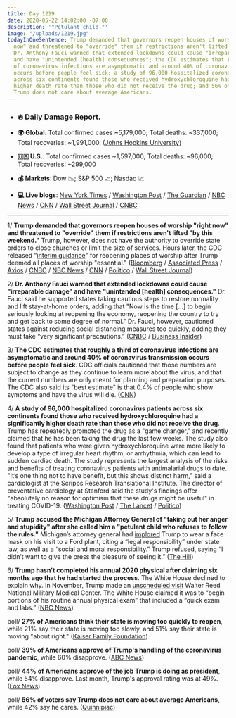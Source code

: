 ```yaml
---
title: Day 1219
date: 2020-05-22 14:02:00 -07:00
description: '"Petulant child."'
image: "/uploads/1219.jpg"
todayInOneSentence: Trump demanded that governors reopen houses of worship "right
  now" and threatened to "override" them if restrictions aren't lifted "by this weekend";
  Dr. Anthony Fauci warned that extended lockdowns could cause "irreparable damage"
  and have "unintended [health] consequences"; the CDC estimates that roughly a third
  of coronavirus infections are asymptomatic and around 40% of coronavirus transmission
  occurs before people feel sick; a study of 96,000 hospitalized coronavirus patients
  across six continents found those who received hydroxychloroquine had a significantly
  higher death rate than those who did not receive the drug; and 56% of voters say
  Trump does not care about average Americans.
---
```


* ### 🔥 Daily Damage Report.

* **🌍 Global**: Total confirmed cases \~5,179,000; Total deaths: \~337,000; Total recoveries: \~1,991,000. ([Johns Hopkins University](https://coronavirus.jhu.edu/map.html))

* **🇺🇸 U.S.**: Total confirmed cases \~1,597,000; Total deaths: \~96,000; Total recoveries: \~299,000

* **💰 Markets**: Dow 📉; S&P 500 📈; Nasdaq 📈

* **💻 Live blogs**: [New York Times](https://www.nytimes.com/2020/05/22/us/coronavirus-live-tracker.html?action=click&module=Spotlight&pgtype=Homepage) / [Washington Post](https://www.washingtonpost.com/nation/2020/05/22/coronavirus-update-us/) / [The Guardian](https://www.theguardian.com/world/live/2020/may/22/coronavirus-us-live-trump-holiday-weekend-latest-news-updates) / [NBC News](https://www.nbcnews.com/health/health-news/live-blog/2020-05-22-coronavirus-news-n1212671) / [CNN](https://www.cnn.com/us/live-news/us-coronavirus-update-05-22-20/index.html) / [Wall Street Journal](https://www.wsj.com/livecoverage/latest-updates/coronavirus?mod=theme_coronavirus-ribbon) / [CNBC](https://www.cnbc.com/2020/05/22/coronavirus-live-updates.html)

---

1/ **Trump demanded that governors reopen houses of worship "right now" and threatened to "override" them if restrictions aren't lifted "by this weekend."** Trump, however, does not have the authority to override state orders to close churches or limit the size of services. Hours later, the CDC released "[interim guidance](https://www.cdc.gov/coronavirus/2019-ncov/php/faith-based.html)" for reopening places of worship after Trump deemed all places of worship "essential." ([Bloomberg](https://www.bloomberg.com/news/articles/2020-05-22/trump-orders-churches-re-opened-and-says-he-ll-override-states?sref=MIBMEEoj) / [Associated Press](https://apnews.com/92a389588798ef5fec4a722d6d073955) / [Axios](https://www.axios.com/trump-cdc-guidelines-church-reopenings-coronavirus-667a6f2c-8117-467d-b360-6b73894c0d44.html) / [CNBC](https://www.cnbc.com/2020/05/22/trump-slams-governors-demands-they-open-houses-of-worship-right-now.html) / [NBC News](https://www.nbcnews.com/politics/white-house/white-house-guidelines-places-worship-include-face-coverings-avoiding-shared-n1213106) / [CNN](https://www.cnn.com/2020/05/22/politics/religious-gatherings-cdc-coronavirus/index.html) / [Politico](https://www.politico.com/news/2020/05/22/trump-churches-essential-coronavirus-274763) / [Wall Street Journal](https://www.wsj.com/articles/trump-calls-places-of-worship-essential-11590172336?mod=hp_lead_pos1))

2/ **Dr. Anthony Fauci warned that extended lockdowns could cause "irreparable damage" and have "unintended \[health\] consequences."** Dr. Fauci said he supported states taking cautious steps to restore normality and lift stay-at-home orders, adding that "Now is the time \[...\] to begin seriously looking at reopening the economy, reopening the country to try and get back to some degree of normal." Dr. Fauci, however, cautioned states against reducing social distancing measures too quickly, adding they must take “very significant precautions.” ([CNBC](https://www.cnbc.com/2020/05/22/dr-anthony-fauci-says-staying-closed-for-too-long-could-cause-irreparable-damage.html) / [Business Insider](https://www.businessinsider.com/anthony-fauci-irreparable-damage-stay-at-home-too-long-2020-5))

3/ **The CDC estimates that roughly a third of coronavirus infections are asymptomatic and around 40% of coronavirus transmission occurs before people feel sick**. CDC officials cautioned that those numbers are subject to change as they continue to learn more about the virus, and that the current numbers are only meant for planning and preparation purposes. The CDC also said its "best estimate" is that 0.4% of people who show symptoms and have the virus will die. ([CNN](https://www.cnn.com/2020/05/22/health/cdc-coronavirus-estimates-symptoms-deaths/index.html))

4/ **A study of 96,000 hospitalized coronavirus patients across six continents found those who received hydroxychloroquine had a significantly higher death rate than those who did not receive the drug**. Trump has repeatedly promoted the drug as a "game changer," and recently claimed that he has been taking the drug the last few weeks. The study also found that patients who were given hydroxychloroquine were more likely to develop a type of irregular heart rhythm, or arrhythmia, which can lead to sudden cardiac death. The study represents the largest analysis of the risks and benefits of treating coronavirus patients with antimalarial drugs to date. "It’s one thing not to have benefit, but this shows distinct harm," said a cardiologist at the Scripps Research Translational Institute. The director of preventative cardiology at Stanford said the study's findings offer "absolutely no reason for optimism that these drugs might be useful" in treating COVID-19. ([Washington Post](https://www.washingtonpost.com/health/2020/05/22/hydroxychloroquine-coronavirus-study) / [The Lancet](https://www.thelancet.com/journals/lancet/article/PIIS0140-6736(20)31180-6/fulltext) / [Politico](https://www.politico.com/news/2020/05/22/hydroxychloroquine-chloroquine-coronavirus-study-274668))

5/ **Trump accused the Michigan Attorney General of "taking out her anger and stupidity" after she called him a "petulant child who refuses to follow the rules."** Michigan’s attorney general had [implored](https://whatthefuckjusthappenedtoday.com/2020/05/21/day-1218/#5-trump-refused-to-wear-a-mask-while) Trump to wear a face mask on his visit to a Ford plant, citing a “legal responsibility” under state law, as well as a “social and moral responsibility." Trump refused, saying “I didn’t want to give the press the pleasure of seeing it.” ([The Hill](https://thehill.com/homenews/administration/499108-trump-fires-back-at-michigan-ag-after-she-calls-him-petulant-child))

6/ **Trump hasn't completed his annual 2020 physical after claiming six months ago that he had started the process**. The White House declined to explain why. In November, Trump made an [unscheduled visit](https://whatthefuckjusthappenedtoday.com/2019/11/18/day-1033/#8-trump-made-an-unscheduled-visit-wa) Walter Reed National Military Medical Center. The White House claimed it was to “begin portions of his routine annual physical exam” that included a “quick exam and labs.” ([NBC News](https://www.nbcnews.com/politics/white-house/white-house-remains-mum-questions-about-trump-s-annual-physical-n1213266))

poll/ **27% of Americans think their state is moving too quickly to reopen**, while 21% say their state is moving too slowly, and 51% say their state is moving "about right." ([Kaiser Family Foundation](https://www.kff.org/coronavirus-covid-19/report/kff-health-tracking-poll-may-2020/))

poll/ **39% of Americans approve of Trump's handling of the coronavirus pandemic**, while 60% disapprove. ([ABC News](https://abcnews.go.com/Politics/black-americans-latinos-times-died-covid-19-poll/story?id=70794789))

poll/ **44% of Americans approve of the job Trump is doing as president**, while 54% disapprove. Last month, Trump's approval rating was at 49%. ([Fox News](https://static.foxnews.com/foxnews.com/content/uploads/2020/05/Fox_May-17-20-2020_Complete_National_Topline_May-21-Release.pdf))

poll/ **56% of voters say Trump does not care about average Americans**, while 42% say he cares. ([Quinnipiac](https://poll.qu.edu/national/release-detail?ReleaseID=3661))